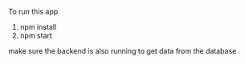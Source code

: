 To run this app
1. npm install
2. npm start

make sure the backend is also running to get data from the database
